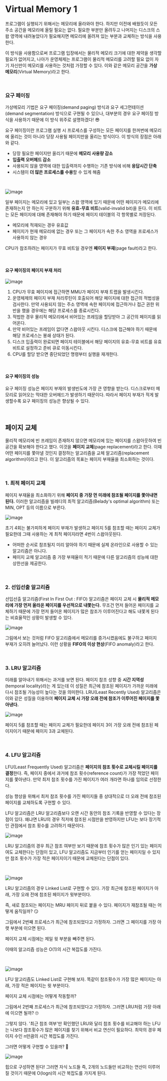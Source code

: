 # Virtual Memory 1

프로그램이 실행되기 위해서는 메모리에 올라와야 한다. 하지만 이전에 배웠듯이 모든 주소 공간을 메모리에 올릴 필요는 없다. 필요한 부분만 올려두고 나머지는 디스크의 스왑 영역에 내려놓았다가 필요해지면 메모리에 올려져 있는 부분과 교체하는 방식을 사용한다.

이 방식을 사용함으로써 프로그램 입장에서는 물리적 메모리 크기에 대한 제약을 생각할 필요가 없어지고, 나아가 운영체제는 프로그램이 물리적 메모리를 고려할 필요 없이 자기 자신만이 메모리를 사용하는 것처럼 가정할 수 있다. 이와 같은 메모리 공간을 **가상 메모리**(Virtual Memory)라고 한다.

<br>

### 요구 페이징

가상메모리 기법은 요구 페이징(demand paging) 방식과 요구 세그먼테이션(demand segmentation) 방식으로 구현될 수 있으나, 대부분의 경우 요구 페이징 방식을 사용하기 때문에 이 방식 위주로 설명하겠다! 😎

요구 페이징이란 프로그램 실행 시 프로세스를 구성하는 모든 페이지를 한꺼번에 메모리에 올리는 것이 아니라 당장 사용될 페이지만을 올리는 방식이다. 이 방식의 장점은 아래와 같다.

+ 당장 필요한 페이지만 올리기 때문에 **메모리 사용량 감소**
+ **입출력 오버헤드 감소**
+ 사용되지 않을 영역에 대한 입출력까지 수행하는 기존 방식에 비해 **응답시간 단축**
+ 시스템이 **더 많은 프로세스를 수용**할 수 있게 해줌

<br>

![image](https://user-images.githubusercontent.com/62419307/116114129-0c170b80-a6f4-11eb-8a43-cdb17a0ac0ed.png)

일부 페이지는 메모리에 있고 일부는 스왑 영역에 있기 때문에 어떤 페이지가 메모리에 존재하는지 안 하는지 구분하기 위해 **유효-무효 비트**(valid-invalid bit)을 둔다. 이 비트는 모든 페이지에 대해 존재해야 하기 때문에 페이지 테이블의 각 항목별로 저장된다.

+ 메모리에 적재되는 경우 유효값
+ 페이지가 현재 메모리에 없는 경우 또는 그 페이지가 속한 주소 영역을 프로세스가 사용하지 않는 경우

CPU가 참조하려는 페이지가 무효 비트일 경우엔 **페이지 부재**(page fault)라고 한다.

<br>

#### 요구 페이징의 페이지 부재 처리

![image](https://user-images.githubusercontent.com/62419307/116114289-2f41bb00-a6f4-11eb-9ae4-c5a92d22b5d8.png)

1. CPU가 무효 페이지에 접근하면 MMU가 페이지 부재 트랩을 발생시킨다.
2. 운영체제의 페이지 부재 처리루틴이 호출되어 해당 페이지에 대한 접근의 적법성을 검사한다. 만약 사용되지 않는 주소 영역에 속한 페이지에 접근하거나 접근 권한 위반을 했을 경우에는 해당 프로세스를 종료시킨다.
3. 적법한 경우 물리적 메모리에서 비어있는 프레임을 할당받아 그 공간의 페이지를 읽어온다.
4. 만약 비어있는 프레임이 없다면 스왑아웃 시킨다. 디스크에 접근해야 하기 때문에 해당 프로세스는 봉쇄 상태가 된다.
5. 디스크 입출력이 완료되면 페이지 테이블에서 해당 페이지의 유효-무효 비트를 유효 비트로 설정하고 준비 큐로 이동시킨다.
6. CPU를 할당 받으면 중단되었던 명령부터 실행을 재개한다.

<br>

#### 요구 페이징의 성능

요구 페이징 성능은 페이지 부재의 발생빈도에 가장 큰 영향을 받는다. 디스크로부터 메모리로 읽어오는 막대한 오버헤드가 발생하기 때문이다. 따라서 페이지 부재가 적게 발생할수록 요구 페이징의 성능은 향상될 수 있다.

<br>

## 페이지 교체

물리적 메모리에 빈 프레임이 존재하지 않으면 메모리에 있는 페이지를 스왑아웃하여 빈 공간을 확보해야 한다고 했다. 이것을 **페이지 교체**(page replacement)라고 한다. 이때 어떤 페이지를 쫓아낼 것인지 결정하는 알고리즘을 교체 알고리즘(replacement algorithm)이라고 한다. 이 알고리즘의 목표는 페이지 부재율을 최소화하는 것이다.

<br>

### 1. 최적 페이지 교체

페이지 부재율을 최소화하기 위해 **페이지 중 가장 먼 미래에 참조될 페이지를 쫓아내면 된다.** 이러한 알고리즘을 빌레디의 최적 알고리즘(Belady's optimal algorithm) 또는 MIN, OPT 등의 이름으로 부른다.

![image](https://user-images.githubusercontent.com/62419307/116117670-77161180-a6f7-11eb-96e3-95443c43de61.png)

초기 4회는 불가피하게 페이지 부재가 발생하고 페이지 5를 참조할 때는 페이지 교체가 필요한데 그때 사용하는 게 최적 페이지라면 4번이 스왑아웃된다.

+ 어떠한 순서로 참조될지 미리 알아야 하기 때문에 실제 온라인으로 사용할 수 있는 알고리즘은 아니다.
+ 페이지 교체 알고리즘 중 가장 부재율이 적기 때문에 다른 알고리즘의 성능에 대한 상한선을 제공한다.

<br>

### 2. 선입선출 알고리즘

선입선출 알고리즘(First In First Out : FIFO) 알고리즘은 페이지 교체 시 **물리적 메모리에 가장 먼저 올라온 페이지를 우선적으로 내쫓는다.** 무조건 먼저 들어온 페이지를 교체하기 때문에 가장 먼저 들어온 페이지가 많은 참조가 이루어진다고 해도 내쫓게 된다는 비효율적인 상황이 발생할 수 있다.

![image](https://user-images.githubusercontent.com/62419307/116118330-20f59e00-a6f8-11eb-80f2-c7ad1e852aa2.png)

그림에서 보는 것처럼 FIFO 알고리즘에서 메모리를 증가시켰음에도 불구하고 페이지 부재가 오히려 늘어났다. 이런 상황을 **FIFO의 이상 현상**(FIFO anomaly)라고 한다.

<br>

### 3. LRU 알고리즘

미래를 알아내기 위해서는 과거를 보면 된다. 페이지 참조 성향 중 **시간 지역성**(temporal locality)라는 게 있는데 이 성질은 최근에 참조된 페이지가 가까운 미래에 다시 참조될 가능성이 높다는 것을 의미한다. LRU(Least Recently Used) 알고리즘은 이와 같은 성질을 이용하여 **페이지 교체 시 가장 오래 전에 참조가 이루어진 페이지를 쫓아낸다.**

![image](https://user-images.githubusercontent.com/62419307/116119035-f0623400-a6f8-11eb-9995-9ed99fd4c762.png)

 페이지 5를 참조할 때는 페이지 교체가 필요한데 페이지 3이 가장 오래 전에 참조된 페이지이기 때문에 페이지 3과 교체된다.

<br>

### 4. LFU 알고리즘

LFU(Least Frequently Used) 알고리즘은 **페이지의 참조 횟수로 교체시킬 페이지를 결정**한다. 즉, 페이지 중에서 과거에 참조 횟수(reference count)가 가장 적었던 페이지를 쫓아낸다. 만약 최저 참조 횟수를 가진 페이지가 여러 개라면 하나를 임의로 선정한다.

성능 향상을 위해서 최저 참조 횟수를 가진 페이지들 중 상대적으로 더 오래 전에 참조된 페이지를 교체하도록 구현할 수 있다.

LFU 알고리즘은 LRU 알고리즘보다 오랜 시간 동안의 참조 기록을 반영할 수 있다는 장점이 있다. 왜냐면 LRU의 경우 직저에 참조된 시점만을 반영하지만 LFU는 보다 장기적인 관점에서 참조 횟수를 고려하기 때문이다.

![image](https://user-images.githubusercontent.com/62419307/116120660-be51d180-a6fa-11eb-9007-0cc56f584dc1.png)

LRU 알고리즘의 경우 최근 참조 여부만 보기 때문에 참조 횟수가 많은 인기 있는 페이지여도 교체한다는 단점이 있고, LFU 알고리즘도 지금부터 인기를 얻는 페이지일 수 있지만 참조 횟수가 가장 적은 페이지이기 때문에 교체된다는 단점이 있다.

<br>

![image](https://user-images.githubusercontent.com/62419307/116121955-205f0680-a6fc-11eb-8e0a-6569d952247c.png)

LRU 알고리즘의 경우 Linked List로 구현할 수 있다. 가장 최근에 참조된 페이지가 아래, 가장 오래 전에 참조된 페이지가 윗부분이다.

즉, 새로 참조되는 페이지는 MRU 페이지 뒤로 붙을 수 있다. 페이지가 재참조될 때는 어떻게 움직일까? 😏

그림에서 2번째 프로세스가 최근에 참조되었다고 가정하자. 그러면 그 페이지를 가장 아랫 부분에 이으면 된다. 

페이지 교체 시점에는 제일 윗 부분을 빼주면 된다.

이때의 알고리즘 성능은 O(1)의 시간 복잡도를 가진다.

<br>

![image](https://user-images.githubusercontent.com/62419307/116122150-5e5c2a80-a6fc-11eb-873d-1fb5a9cb317b.png)

LFU 알고리즘도 Linked List로 구현해 보자. 똑같이 참조횟수가 가장 많은 페이지는 아래, 가장 적은 페이지는 윗 부분이다.

페이지 교체 시점에는 어떻게 작동할까?

그림에서 2번째 프로세스가 최근에 참조되었다고 가정하자. 그러면 LRU처럼 가장 아래에 이으면 될까? 🙄

그렇지 않다. '최근 참조 여부'만 확인했던 LRU와 달리 참조 횟수를 비교해야 하는 LFU는 나보다 참조횟수가 많은 페이지를 찾기 위해서 비교 연산이 필요하다. 최악의 경우 페이지 수인 n만큼의 시간 복잡도를 가진다.

그러면 어떻게 구현할 수 있을까? 🔎

![image](https://user-images.githubusercontent.com/62419307/116122510-d75b8200-a6fc-11eb-8d0d-78c034582f66.png)

힙으로 구성하면 된다! 그러면 자식 노드들 즉, 2개의 노드들만 비교하는 연산이 이루어질 것이기 때문에 O(logn)의 시간 복잡도를 가지게 된다.